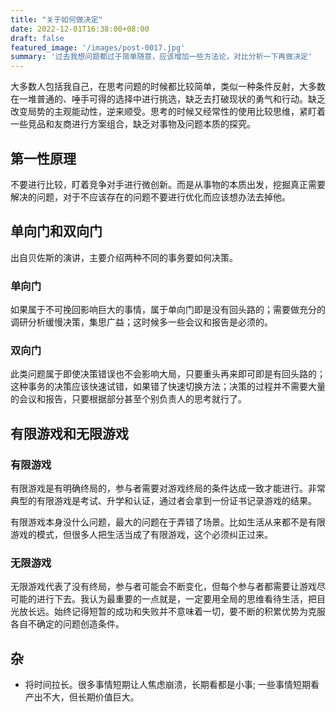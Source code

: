```yaml
---
title: "关于如何做决定"
date: 2022-12-01T16:38:00+08:00
draft: false
featured_image: '/images/post-0017.jpg'
summary: '过去我想问题都过于简单随意，应该增加一些方法论，对比分析一下再做决定'
---
```


大多数人包括我自己，在思考问题的时候都比较简单，类似一种条件反射，大多数在一堆普通的、唾手可得的选择中进行挑选，缺乏去打破现状的勇气和行动。缺乏改变局势的主观能动性，逆来顺受。思考的时候又经常性的使用比较思维，紧盯着一些竞品和友商进行方案组合，缺乏对事物及问题本质的探究。

## 第一性原理

不要进行比较，盯着竞争对手进行微创新。而是从事物的本质出发，挖掘真正需要解决的问题，对于不应该存在的问题不要进行优化而应该想办法去掉他。

## 单向门和双向门

出自贝佐斯的演讲，主要介绍两种不同的事务要如何决策。

### 单向门

如果属于不可挽回影响巨大的事情，属于单向门即是没有回头路的；需要做充分的调研分析缓慢决策，集思广益；这时候多一些会议和报告是必须的。

### 双向门

此类问题属于即使决策错误也不会影响大局，只要重头再来即可即是有回头路的；这种事务的决策应该快速试错，如果错了快速切换方法；决策的过程并不需要大量的会议和报告，只要根据部分甚至个别负责人的思考就行了。

## 有限游戏和无限游戏

### 有限游戏

有限游戏是有明确终局的，参与者需要对游戏终局的条件达成一致才能进行。非常典型的有限游戏是考试、升学和认证，通过者会拿到一份证书记录游戏的结果。

有限游戏本身没什么问题，最大的问题在于弄错了场景。比如生活从来都不是有限游戏的模式，但很多人把生活当成了有限游戏，这个必须纠正过来。

### 无限游戏

无限游戏代表了没有终局，参与者可能会不断变化，但每个参与者都需要让游戏尽可能的进行下去。我认为最重要的一点就是，一定要用全局的思维看待生活，把目光放长远。始终记得短暂的成功和失败并不意味着一切，要不断的积累优势为克服各自不确定的问题创造条件。

## 杂

- 将时间拉长。很多事情短期让人焦虑崩溃，长期看都是小事; 一些事情短期看产出不大，但长期价值巨大。
